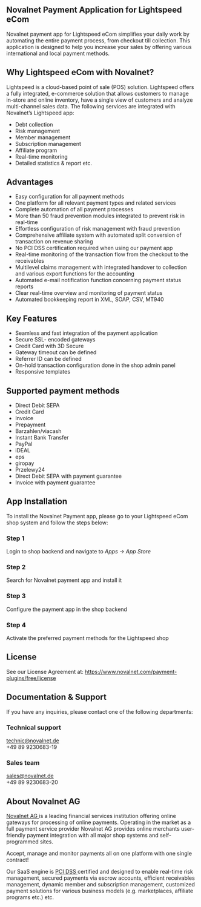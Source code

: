 ## Novalnet Payment Application for Lightspeed eCom
Novalnet payment app for Lightspeed eCom simplifies your daily work by automating the entire payment process, from checkout till collection. This application is designed to help you increase your sales by offering various international and local payment methods.

## Why Lightspeed eCom with Novalnet?
Lightspeed is a cloud-based point of sale (POS) solution. Lightspeed offers a fully integrated, e-commerce solution that allows customers to manage in-store and online inventory, have a single view of customers and analyze multi-channel sales data.
The following services are integrated with Novalnet’s Lightspeed app:
- Debt collection
-	Risk management
-	Member management
-	Subscription management
-	Affiliate program
-	Real-time monitoring
-	Detailed statistics & report etc.

## Advantages
-	Easy configuration for all payment methods
-	One platform for all relevant payment types and related services
-	Complete automation of all payment processes
-	More than 50 fraud prevention modules integrated to prevent risk in real-time
-	Effortless configuration of risk management with fraud prevention
-	Comprehensive affiliate system with automated split conversion of transaction on revenue sharing
-	No PCI DSS certification required when using our payment app
-	Real-time monitoring of the transaction flow from the checkout to the receivables
-	Multilevel claims management with integrated handover to collection and various export functions for the accounting
-	Automated e-mail notification function concerning payment status reports
-	Clear real-time overview and monitoring of payment status
- Automated bookkeeping report in XML, SOAP, CSV, MT940

## Key Features
-	Seamless and fast integration of the payment application
-	Secure SSL- encoded gateways
-	Credit Card with 3D Secure
-	Gateway timeout can be defined
-	Referrer ID can be defined
-	On-hold transaction configuration done in the shop admin panel
-	Responsive templates

## Supported payment methods
-	Direct Debit SEPA
-	Credit Card 
-	Invoice
-	Prepayment
-	Barzahlen/viacash
-	Instant Bank Transfer
-	PayPal
-	iDEAL
-	eps
-	giropay
-	Przelewy24
-	Direct Debit SEPA with payment guarantee
-	Invoice with payment guarantee

## App Installation
To install the Novalnet Payment app, please go to your Lightspeed eCom shop system and follow the steps below:
### Step 1
Login to shop backend and navigate to *Apps &#8594; App Store*
### Step 2
Search for Novalnet payment app and install it
### Step 3 
Configure the payment app in the shop backend
### Step 4 
Activate the preferred payment methods for the Lightspeed shop

## License
See our License Agreement at: https://www.novalnet.com/payment-plugins/free/license

## Documentation & Support
If you have any inquiries, please contact one of the following departments:
### Technical support
technic@novalnet.de<br>
+49 89 9230683-19<br>
### Sales team
sales@novalnet.de<br>
+49 89 9230683-20<br>

## About Novalnet AG
<p> <a href="https://www.novalnet.de/zahlungsinstitut"> Novalnet AG </a> is a leading financial services institution offering online gateways for processing of online payments. Operating in the market as a full payment service provider Novalnet AG provides online merchants user-friendly payment integration with all major shop systems and self-programmed sites.</p>
<p>Accept, manage and monitor payments all on one platform with one single contract!</p>
<p>Our SaaS engine is <a href="https://www.novalnet.de/pci-dss-zertifizierung"> PCI DSS </a> certified and designed to enable real-time risk management, secured payments via escrow accounts, efficient receivables management, dynamic member and subscription management, customized payment solutions for various business models (e.g. marketplaces, affiliate programs etc.) etc.</p>


